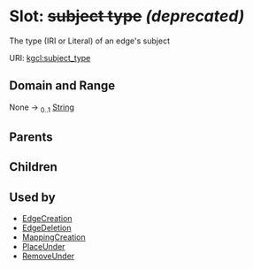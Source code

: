
# Slot: ~~subject type~~ _(deprecated)_


The type (IRI or Literal) of an edge's subject

URI: [kgcl:subject_type](http://w3id.org/kgcl_schema/subject_type)


## Domain and Range

None &#8594;  <sub>0..1</sub> [String](types/String.md)

## Parents


## Children


## Used by

 * [EdgeCreation](EdgeCreation.md)
 * [EdgeDeletion](EdgeDeletion.md)
 * [MappingCreation](MappingCreation.md)
 * [PlaceUnder](PlaceUnder.md)
 * [RemoveUnder](RemoveUnder.md)
